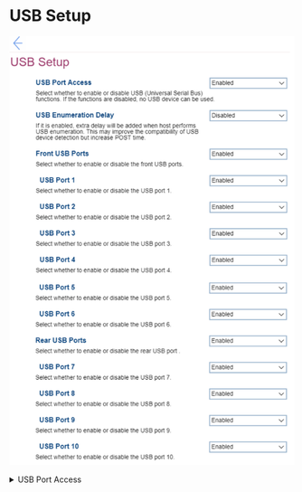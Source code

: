 # USB Setup #
![](./img/usbsetup.png)

<details><summary>USB Port Access</summary>
One of 2 possible states for USB (Universal Serial Bus) functions:

1. **Enabled** – USB functions enabled. Default.
2. Disabled – if selected, then no USB device can be used and all other fields for USB settings are unavailable.

| WMI Setting name | Values | SVP Req'd | AMD/Intel |
|:---|:---|:---|:---|
|  |  |  | Both |
</details>